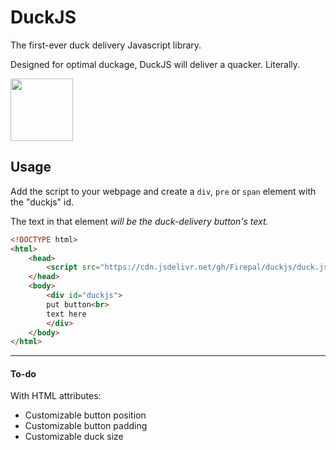 # DuckJS
The first-ever duck delivery Javascript library.

Designed for optimal duckage, DuckJS will deliver a quacker. Literally.

<img src="https://raw.githubusercontent.com/Firepal/duckjs/master/duck.png" width="100"></img>

## Usage
Add the script to your webpage and create a `div`, `pre` or `span` element with the "duckjs" id.

The text in that element *will be the duck-delivery button's text.*

```html
<!DOCTYPE html>
<html>
	<head>
		<script src="https://cdn.jsdelivr.net/gh/Firepal/duckjs/duck.js"></script>
	</head>
	<body>
		<div id="duckjs">
		put button<br>
		text here
		</div>
	</body>
</html>
```
---

#### To-do
With HTML attributes:
* Customizable button position
* Customizable button padding
* Customizable duck size
